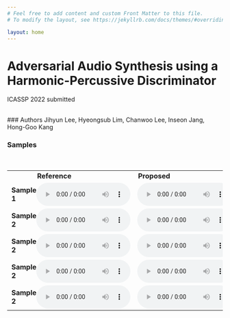 ```yaml
---
# Feel free to add content and custom Front Matter to this file.
# To modify the layout, see https://jekyllrb.com/docs/themes/#overriding-theme-defaults

layout: home
---
```



# Adversarial Audio Synthesis using a Harmonic-Percussive Discriminator

ICASSP 2022 submitted

<br />
### Authors
Jihyun Lee, Hyeongsub Lim, Chanwoo Lee, Inseon Jang, Hong-Goo Kang

<br />

### Samples
<br />

<table style="width: auto; table-layout: fixed; word-wrap: normal;" borded="1" border-collapse="collapse">

<tr>
<td style="column-width: 40px; padding-left: 10px; padding-right: 10px"><strong></strong></td>
<td style="column-width: auto; padding-left: 10px; padding-right: 10px"><strong>Reference</strong></td>
<td style="column-width: auto; padding-left: 10px; padding-right: 10px"><strong>Proposed</strong></td>
<td style="column-width: auto; padding-left: 10px; padding-right: 10px"><strong>Baseline</strong></td>
<td style="column-width: auto; padding-left: 10px; padding-right: 10px"><strong>Abalation 1</strong></td>
<td style="column-width: auto; padding-left: 10px; padding-right: 10px"><strong>Ablation 2</strong></td>
</tr>

<!--Sample 1-->
<tr>
<td style="column-width: 40px; padding-left: 10px; padding-right: 10px"><strong>Sample 1</strong></td>
<td><audio controls style="width: 220px;"><source src='./assets/demo_samples/004_reference.wav'></audio></td>
<td><audio controls style="width: 220px;"><source src='./assets/demo_samples/004_proposed.wav'></audio></td>
<td><audio controls style="width: 220px;"><source src='./assets/demo_samples/004_baseline.wav'></audio></td>
<td><audio controls style="width: 220px;"><source src='./assets/demo_samples/004_wo_hpss.wav'></audio></td>
<td><audio controls style="width: 220px;"><source src='./assets/demo_samples/004_reverse.wav'></audio></td>
</tr>

<!--Sample 2-->
<tr>
<td style="column-width: 40px; padding-left: 10px; padding-right: 10px"><strong>Sample 2</strong></td>
<td><audio controls style="width: 220px;"><source src='./assets/demo_samples/013_reference.wav'></audio></td>
<td><audio controls style="width: 220px;"><source src='./assets/demo_samples/013_proposed.wav'></audio></td>
<td><audio controls style="width: 220px;"><source src='./assets/demo_samples/013_baseline.wav'></audio></td>
<td><audio controls style="width: 220px;"><source src='./assets/demo_samples/013_wo_hpss.wav'></audio></td>
<td><audio controls style="width: 220px;"><source src='./assets/demo_samples/013_reverse.wav'></audio></td>
</tr>

<!--Sample 2-->
<tr>
<td style="column-width: 40px; padding-left: 10px; padding-right: 10px"><strong>Sample 2</strong></td>
<td><audio controls style="width: 220px;"><source src='./assets/demo_samples/032_reference.wav'></audio></td>
<td><audio controls style="width: 220px;"><source src='./assets/demo_samples/032_proposed.wav'></audio></td>
<td><audio controls style="width: 220px;"><source src='./assets/demo_samples/032_baseline.wav'></audio></td>
<td><audio controls style="width: 220px;"><source src='./assets/demo_samples/032_wo_hpss.wav'></audio></td>
<td><audio controls style="width: 220px;"><source src='./assets/demo_samples/032_reverse.wav'></audio></td>
</tr>

<!--Sample 2-->
<tr>
<td style="column-width: 40px; padding-left: 10px; padding-right: 10px"><strong>Sample 2</strong></td>
<td><audio controls style="width: 220px;"><source src='./assets/demo_samples/035_reference.wav'></audio></td>
<td><audio controls style="width: 220px;"><source src='./assets/demo_samples/035_proposed.wav'></audio></td>
<td><audio controls style="width: 220px;"><source src='./assets/demo_samples/035_baseline.wav'></audio></td>
<td><audio controls style="width: 220px;"><source src='./assets/demo_samples/035_wo_hpss.wav'></audio></td>
<td><audio controls style="width: 220px;"><source src='./assets/demo_samples/035_reverse.wav'></audio></td>
</tr>

<!--Sample 2-->
<tr>
<td style="column-width: 40px; padding-left: 10px; padding-right: 10px"><strong>Sample 2</strong></td>
<td><audio controls style="width: 220px;"><source src='./assets/demo_samples/118_reference.wav'></audio></td>
<td><audio controls style="width: 220px;"><source src='./assets/demo_samples/118_proposed.wav'></audio></td>
<td><audio controls style="width: 220px;"><source src='./assets/demo_samples/118_baseline.wav'></audio></td>
<td><audio controls style="width: 220px;"><source src='./assets/demo_samples/118_wo_hpss.wav'></audio></td>
<td><audio controls style="width: 220px;"><source src='./assets/demo_samples/118_reverse.wav'></audio></td>
</tr>

</table>


	


